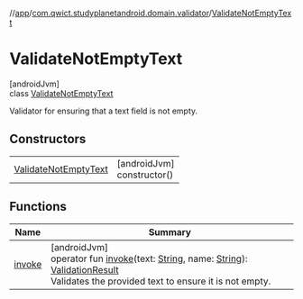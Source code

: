 //[app](../../../index.md)/[com.qwict.studyplanetandroid.domain.validator](../index.md)/[ValidateNotEmptyText](index.md)

# ValidateNotEmptyText

[androidJvm]\
class [ValidateNotEmptyText](index.md)

Validator for ensuring that a text field is not empty.

## Constructors

| | |
|---|---|
| [ValidateNotEmptyText](-validate-not-empty-text.md) | [androidJvm]<br>constructor() |

## Functions

| Name | Summary |
|---|---|
| [invoke](invoke.md) | [androidJvm]<br>operator fun [invoke](invoke.md)(text: [String](https://kotlinlang.org/api/latest/jvm/stdlib/kotlin/-string/index.html), name: [String](https://kotlinlang.org/api/latest/jvm/stdlib/kotlin/-string/index.html)): [ValidationResult](../-validation-result/index.md)<br>Validates the provided text to ensure it is not empty. |
